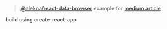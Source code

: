 > [@alekna/react-data-browser](https://github.com/davidalekna/react-components/tree/master/packages/alekna-data-browser) example for [medium article](https://medium.com/@alekniukas/create-your-own-react-table-or-grid-components-with-ease-8c30cc054529)

build using create-react-app
